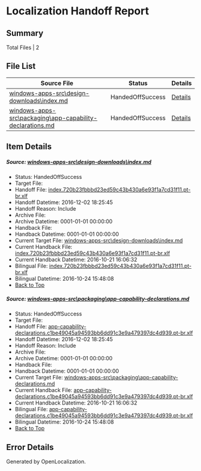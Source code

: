 # <a name='report-top'></a> Localization Handoff Report

## Summary
 Total Files | 2

## File List
 Source File | Status | Details 
 ----------- | ------ | ------- 
 [windows-apps-src\design-downloads\index.md](https://cpubwin.visualstudio.com/windows-uwp/_git/windows-uwp/commit/8e558a3ec2404d5395a1aa691d3fe85f5c0803e5?path=windows-apps-src%2Fdesign-downloads%2Findex.md&_a=contents) | HandedOffSuccess | [Details](#ea028e232c3dca0eacbc4b69d9af4c148bd9c39a3348)
 [windows-apps-src\packaging\app-capability-declarations.md](https://cpubwin.visualstudio.com/windows-uwp/_git/windows-uwp/commit/ece16df809e7f030c3cbb7a6ab5e727ae77614e3?path=windows-apps-src%2Fpackaging%2Fapp-capability-declarations.md&_a=contents) | HandedOffSuccess | [Details](#5b1052c8b20908cef431a4d1d144d5e8fe1a0eac5370)

## Item Details
##### <a name='ea028e232c3dca0eacbc4b69d9af4c148bd9c39a3348'></a> Source: [windows-apps-src\design-downloads\index.md](https://cpubwin.visualstudio.com/windows-uwp/_git/windows-uwp/commit/8e558a3ec2404d5395a1aa691d3fe85f5c0803e5?path=windows-apps-src%2Fdesign-downloads%2Findex.md&_a=contents)
* Status: HandedOffSuccess
* Target File: 
* Handoff File: [index.720b23fbbbd23ed59c43b430a6e93f1a7cd31f11.pt-br.xlf](https://cpubwin.visualstudio.com/windows-uwp/_git/WDCLib.handoff/commit/e10bfbe7733b2d392ce8bb25cfb85613b95f1e99?path=ol-handoff%2Fcpubwin%2Fwindows-uwp.pt-br%2Fmaster%2Findex.720b23fbbbd23ed59c43b430a6e93f1a7cd31f11.pt-br.xlf&_a=contents)
* Handoff Datetime: 2016-12-02 18:25:45
* Handoff Reason: Include
* Archive File: 
* Archive Datetime: 0001-01-01 00:00:00
* Handback File: 
* Handback Datetime: 0001-01-01 00:00:00
* Current Target File: [windows-apps-src\design-downloads\index.md](https://cpubwin.visualstudio.com/windows-uwp/_git/windows-uwp.pt-br/commit/3dd81a5f0104a6d0309a18f3f936e65f369d2dc5?path=windows-apps-src%2Fdesign-downloads%2Findex.md&_a=contents)
* Current Handback File: [index.720b23fbbbd23ed59c43b430a6e93f1a7cd31f11.pt-br.xlf](https://cpubwin.visualstudio.com/windows-uwp/_git/WDCLib.handback/commit/9c7d16b855d2ba637939395bb4d8f4831e154c6c?path=ol-handback%2FMicrosoft%2Fwindows-apps.pt-br%2Fmaster%2Findex.720b23fbbbd23ed59c43b430a6e93f1a7cd31f11.pt-br.xlf&_a=contents)
* Current Handback Datetime: 2016-10-21 16:06:32
* Bilingual File: [index.720b23fbbbd23ed59c43b430a6e93f1a7cd31f11.pt-br.xlf](https://cpubwin.visualstudio.com/windows-uwp/_git/WDCLib.handback/commit/9c7d16b855d2ba637939395bb4d8f4831e154c6c?path=ol-handback%2FMicrosoft%2Fwindows-apps.pt-br%2Fmaster%2Findex.720b23fbbbd23ed59c43b430a6e93f1a7cd31f11.pt-br.xlf&_a=contents)
* Bilingual Datetime: 2016-10-24 15:48:08
* [Back to Top](#report-top)

##### <a name='5b1052c8b20908cef431a4d1d144d5e8fe1a0eac5370'></a> Source: [windows-apps-src\packaging\app-capability-declarations.md](https://cpubwin.visualstudio.com/windows-uwp/_git/windows-uwp/commit/ece16df809e7f030c3cbb7a6ab5e727ae77614e3?path=windows-apps-src%2Fpackaging%2Fapp-capability-declarations.md&_a=contents)
* Status: HandedOffSuccess
* Target File: 
* Handoff File: [app-capability-declarations.c1be49045a94593bb6dd91c3e9a479397dc4d939.pt-br.xlf](https://cpubwin.visualstudio.com/windows-uwp/_git/WDCLib.handoff/commit/e10bfbe7733b2d392ce8bb25cfb85613b95f1e99?path=ol-handoff%2Fcpubwin%2Fwindows-uwp.pt-br%2Fmaster%2Fapp-capability-declarations.c1be49045a94593bb6dd91c3e9a479397dc4d939.pt-br.xlf&_a=contents)
* Handoff Datetime: 2016-12-02 18:25:45
* Handoff Reason: Include
* Archive File: 
* Archive Datetime: 0001-01-01 00:00:00
* Handback File: 
* Handback Datetime: 0001-01-01 00:00:00
* Current Target File: [windows-apps-src\packaging\app-capability-declarations.md](https://cpubwin.visualstudio.com/windows-uwp/_git/windows-uwp.pt-br/commit/3dd81a5f0104a6d0309a18f3f936e65f369d2dc5?path=windows-apps-src%2Fpackaging%2Fapp-capability-declarations.md&_a=contents)
* Current Handback File: [app-capability-declarations.c1be49045a94593bb6dd91c3e9a479397dc4d939.pt-br.xlf](https://cpubwin.visualstudio.com/windows-uwp/_git/WDCLib.handback/commit/9c7d16b855d2ba637939395bb4d8f4831e154c6c?path=ol-handback%2FMicrosoft%2Fwindows-apps.pt-br%2Fmaster%2Fapp-capability-declarations.c1be49045a94593bb6dd91c3e9a479397dc4d939.pt-br.xlf&_a=contents)
* Current Handback Datetime: 2016-10-21 16:06:32
* Bilingual File: [app-capability-declarations.c1be49045a94593bb6dd91c3e9a479397dc4d939.pt-br.xlf](https://cpubwin.visualstudio.com/windows-uwp/_git/WDCLib.handback/commit/9c7d16b855d2ba637939395bb4d8f4831e154c6c?path=ol-handback%2FMicrosoft%2Fwindows-apps.pt-br%2Fmaster%2Fapp-capability-declarations.c1be49045a94593bb6dd91c3e9a479397dc4d939.pt-br.xlf&_a=contents)
* Bilingual Datetime: 2016-10-24 15:48:08
* [Back to Top](#report-top)


## Error Details

Generated by OpenLocalization.
